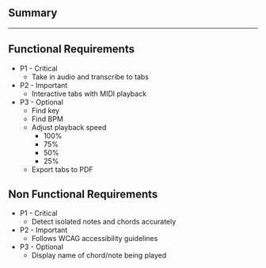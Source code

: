 ## Summary
---
## Functional Requirements
- P1 - Critical
	- Take in audio and transcribe to tabs
- P2 - Important
	- Interactive tabs with MIDI playback
- P3 - Optional
	- Find key
	- Find BPM
	- Adjust playback speed
		- 100%
		- 75%
		- 50%
		- 25%
	- Export tabs to PDF
## Non Functional Requirements
- P1 - Critical
	- Detect isolated notes and chords accurately
- P2 - Important
	- Follows WCAG accessibility guidelines
- P3 - Optional
	- Display name of chord/note being played